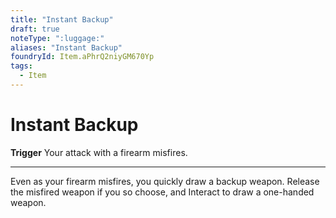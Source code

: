 ```yaml
---
title: "Instant Backup"
draft: true
noteType: ":luggage:"
aliases: "Instant Backup"
foundryId: Item.aPhrQ2niyGM670Yp
tags:
  - Item
---
```


# Instant Backup

**Trigger** Your attack with a firearm misfires.

* * *

Even as your firearm misfires, you quickly draw a backup weapon. Release the misfired weapon if you so choose, and Interact to draw a one-handed weapon.
